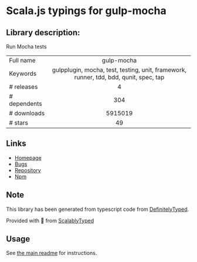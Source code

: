 
# Scala.js typings for gulp-mocha


## Library description:
Run Mocha tests

|                    |                 |
| ------------------ | :-------------: |
| Full name          | gulp-mocha |
| Keywords           | gulpplugin, mocha, test, testing, unit, framework, runner, tdd, bdd, qunit, spec, tap |
| # releases         | 4 |
| # dependents       | 304 |
| # downloads        | 5915019 |
| # stars            | 49 |

## Links
- [Homepage](https://github.com/sindresorhus/gulp-mocha#readme)
- [Bugs](https://github.com/sindresorhus/gulp-mocha/issues)
- [Repository](https://github.com/sindresorhus/gulp-mocha)
- [Npm](https://www.npmjs.com/package/gulp-mocha)
    


## Note
This library has been generated from typescript code from [DefinitelyTyped](https://definitelytyped.org).

Provided with :purple_heart: from [ScalablyTyped](https://github.com/oyvindberg/ScalablyTyped)

## Usage
See [the main readme](../../readme.md) for instructions.


